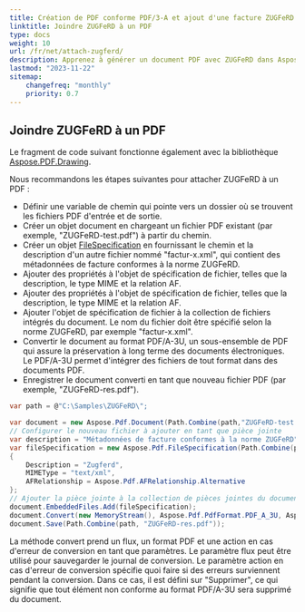```yaml
---
title: Création de PDF conforme PDF/3-A et ajout d'une facture ZUGFeRD en C#
linktitle: Joindre ZUGFeRD à un PDF
type: docs
weight: 10
url: /fr/net/attach-zugferd/
description: Apprenez à générer un document PDF avec ZUGFeRD dans Aspose.PDF pour .NET
lastmod: "2023-11-22"
sitemap:
    changefreq: "monthly"
    priority: 0.7
---
```


## Joindre ZUGFeRD à un PDF

Le fragment de code suivant fonctionne également avec la bibliothèque [Aspose.PDF.Drawing](/pdf/fr/net/drawing/).

Nous recommandons les étapes suivantes pour attacher ZUGFeRD à un PDF :

* Définir une variable de chemin qui pointe vers un dossier où se trouvent les fichiers PDF d'entrée et de sortie.
* Créer un objet document en chargeant un fichier PDF existant (par exemple, "ZUGFeRD-test.pdf") à partir du chemin.
* Créer un objet [FileSpecification](https://reference.aspose.com/pdf/net/aspose.pdf/filespecification/) en fournissant le chemin et la description d'un autre fichier nommé "factur-x.xml", qui contient des métadonnées de facture conformes à la norme ZUGFeRD.
* Ajouter des propriétés à l'objet de spécification de fichier, telles que la description, le type MIME et la relation AF.
* Ajouter des propriétés à l'objet de spécification de fichier, telles que la description, le type MIME et la relation AF.
* Ajouter l'objet de spécification de fichier à la collection de fichiers intégrés du document. Le nom du fichier doit être spécifié selon la norme ZUGFeRD, par exemple "factur-x.xml".
* Convertir le document au format PDF/A-3U, un sous-ensemble de PDF qui assure la préservation à long terme des documents électroniques. Le PDF/A-3U permet d'intégrer des fichiers de tout format dans des documents PDF.
* Enregistrer le document converti en tant que nouveau fichier PDF (par exemple, "ZUGFeRD-res.pdf").

```cs
var path = @"C:\Samples\ZUGFeRD\";

var document = new Aspose.Pdf.Document(Path.Combine(path,"ZUGFeRD-test.pdf"));
// Configurer le nouveau fichier à ajouter en tant que pièce jointe
var description = "Métadonnées de facture conformes à la norme ZUGFeRD";
var fileSpecification = new Aspose.Pdf.FileSpecification(Path.Combine(path, "factur-x.xml"), description)
{
    Description = "Zugferd",
    MIMEType = "text/xml",
    AFRelationship = Aspose.Pdf.AFRelationship.Alternative
};
// Ajouter la pièce jointe à la collection de pièces jointes du document
document.EmbeddedFiles.Add(fileSpecification);
document.Convert(new MemoryStream(), Aspose.Pdf.PdfFormat.PDF_A_3U, Aspose.Pdf.ConvertErrorAction.Delete);
document.Save(Path.Combine(path, "ZUGFeRD-res.pdf"));
```
La méthode convert prend un flux, un format PDF et une action en cas d'erreur de conversion en tant que paramètres. Le paramètre flux peut être utilisé pour sauvegarder le journal de conversion. Le paramètre action en cas d'erreur de conversion spécifie quoi faire si des erreurs surviennent pendant la conversion. Dans ce cas, il est défini sur "Supprimer", ce qui signifie que tout élément non conforme au format PDF/A-3U sera supprimé du document.
